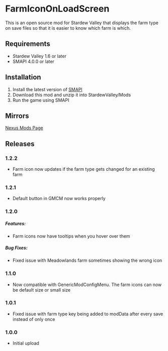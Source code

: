 # FarmIconOnLoadScreen
This is an open source mod for Stardew Valley that displays the farm type on save files so that it is easier to know which farm is which.

## Requirements
- Stardew Valley 1.6 or later
- SMAPI 4.0.0 or later

## Installation
1. Install the latest version of [SMAPI](https://www.nexusmods.com/stardewvalley/mods/2400)
2. Download this mod and unzip it into StardewValley/Mods
3. Run the game using SMAPI

## Mirrors
[Nexus Mods Page](https://www.nexusmods.com/stardewvalley/mods/24344)

## Releases
### 1.2.2
  - Farm icon now updates if the farm type gets changed for an existing farm

### 1.2.1
  - Default button in GMCM now works properly

### 1.2.0
  ##### Features:
  - Farm icons now have tooltips when you hover over them
  ##### Bug Fixes:
  - Fixed issue with Meadowlands farm sometimes showing the wrong icon

### 1.1.0
- Now compatible with GenericModConfigMenu. The farm icons can now be default size or small size

### 1.0.1
- Fixed issue with farm type key being added to modData after every save instead of only once

### 1.0.0
- Initial upload

